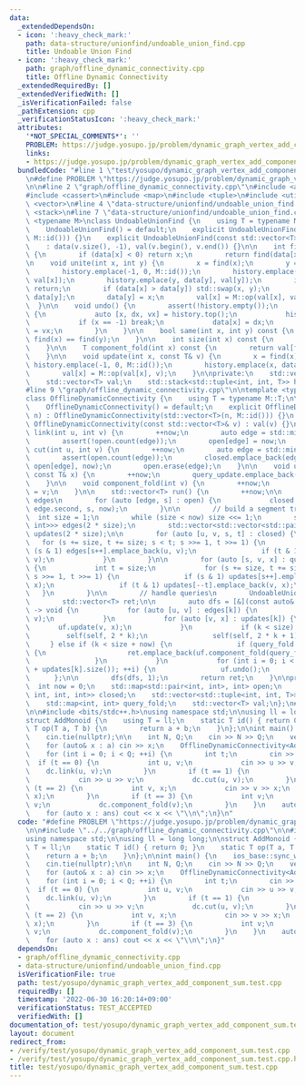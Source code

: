 ```yaml
---
data:
  _extendedDependsOn:
  - icon: ':heavy_check_mark:'
    path: data-structure/unionfind/undoable_union_find.cpp
    title: Undoable Union Find
  - icon: ':heavy_check_mark:'
    path: graph/offline_dynamic_connectivity.cpp
    title: Offline Dynamic Connectivity
  _extendedRequiredBy: []
  _extendedVerifiedWith: []
  _isVerificationFailed: false
  _pathExtension: cpp
  _verificationStatusIcon: ':heavy_check_mark:'
  attributes:
    '*NOT_SPECIAL_COMMENTS*': ''
    PROBLEM: https://judge.yosupo.jp/problem/dynamic_graph_vertex_add_component_sum
    links:
    - https://judge.yosupo.jp/problem/dynamic_graph_vertex_add_component_sum
  bundledCode: "#line 1 \"test/yosupo/dynamic_graph_vertex_add_component_sum.test.cpp\"\
    \n#define PROBLEM \"https://judge.yosupo.jp/problem/dynamic_graph_vertex_add_component_sum\"\
    \n\n#line 2 \"graph/offline_dynamic_connectivity.cpp\"\n#include <algorithm>\n\
    #include <cassert>\n#include <map>\n#include <tuple>\n#include <utility>\n#include\
    \ <vector>\n#line 4 \"data-structure/unionfind/undoable_union_find.cpp\"\n#include\
    \ <stack>\n#line 7 \"data-structure/unionfind/undoable_union_find.cpp\"\n\ntemplate\
    \ <typename M>\nclass UndoableUnionFind {\n    using T = typename M::T;\n\npublic:\n\
    \    UndoableUnionFind() = default;\n    explicit UndoableUnionFind(int n) : UndoableUnionFind(std::vector<T>(n,\
    \ M::id())) {}\n    explicit UndoableUnionFind(const std::vector<T>& v)\n    \
    \    : data(v.size(), -1), val(v.begin(), v.end()) {}\n\n    int find(int x) const\
    \ {\n        if (data[x] < 0) return x;\n        return find(data[x]);\n    }\n\
    \n    void unite(int x, int y) {\n        x = find(x);\n        y = find(y);\n\
    \        history.emplace(-1, 0, M::id());\n        history.emplace(x, data[x],\
    \ val[x]);\n        history.emplace(y, data[y], val[y]);\n        if (x == y)\
    \ return;\n        if (data[x] > data[y]) std::swap(x, y);\n        data[x] +=\
    \ data[y];\n        data[y] = x;\n        val[x] = M::op(val[x], val[y]);\n  \
    \  }\n\n    void undo() {\n        assert(!history.empty());\n        while (true)\
    \ {\n            auto [x, dx, vx] = history.top();\n            history.pop();\n\
    \            if (x == -1) break;\n            data[x] = dx;\n            val[x]\
    \ = vx;\n        }\n    }\n\n    bool same(int x, int y) const {\n        return\
    \ find(x) == find(y);\n    }\n\n    int size(int x) const {\n        return -data[find(x)];\n\
    \    }\n\n    T component_fold(int x) const {\n        return val[find(x)];\n\
    \    }\n\n    void update(int x, const T& v) {\n        x = find(x);\n       \
    \ history.emplace(-1, 0, M::id());\n        history.emplace(x, data[x], val[x]);\n\
    \        val[x] = M::op(val[x], v);\n    }\n\nprivate:\n    std::vector<int> data;\n\
    \    std::vector<T> val;\n    std::stack<std::tuple<int, int, T>> history;\n};\n\
    #line 9 \"graph/offline_dynamic_connectivity.cpp\"\n\ntemplate <typename M>\n\
    class OfflineDynamicConnectivity {\n    using T = typename M::T;\n\npublic:\n\
    \    OfflineDynamicConnectivity() = default;\n    explicit OfflineDynamicConnectivity(int\
    \ n) : OfflineDynamicConnectivity(std::vector<T>(n, M::id())) {}\n    explicit\
    \ OfflineDynamicConnectivity(const std::vector<T>& v) : val(v) {}\n\n    void\
    \ link(int u, int v) {\n        ++now;\n        auto edge = std::minmax(u, v);\n\
    \        assert(!open.count(edge));\n        open[edge] = now;\n    }\n\n    void\
    \ cut(int u, int v) {\n        ++now;\n        auto edge = std::minmax(u, v);\n\
    \        assert(open.count(edge));\n        closed.emplace_back(edge.first, edge.second,\
    \ open[edge], now);\n        open.erase(edge);\n    }\n\n    void update(int v,\
    \ const T& x) {\n        ++now;\n        query_update.emplace_back(now, v, x);\n\
    \    }\n\n    void component_fold(int v) {\n        ++now;\n        query_fold[now]\
    \ = v;\n    }\n\n    std::vector<T> run() {\n        ++now;\n\n        // cut\
    \ edges\n        for (auto [edge, s] : open) {\n            closed.emplace_back(edge.first,\
    \ edge.second, s, now);\n        }\n\n        // build a segment tree\n      \
    \  int size = 1;\n        while (size < now) size <<= 1;\n        std::vector<std::vector<std::pair<int,\
    \ int>>> edges(2 * size);\n        std::vector<std::vector<std::pair<int, T>>>\
    \ updates(2 * size);\n\n        for (auto [u, v, s, t] : closed) {\n         \
    \   for (s += size, t += size; s < t; s >>= 1, t >>= 1) {\n                if\
    \ (s & 1) edges[s++].emplace_back(u, v);\n                if (t & 1) edges[--t].emplace_back(u,\
    \ v);\n            }\n        }\n\n        for (auto [s, v, x] : query_update)\
    \ {\n            int t = size;\n            for (s += size, t += size; s < t;\
    \ s >>= 1, t >>= 1) {\n                if (s & 1) updates[s++].emplace_back(v,\
    \ x);\n                if (t & 1) updates[--t].emplace_back(v, x);\n         \
    \   }\n        }\n\n        // handle queries\n        UndoableUnionFind<M> uf(val);\n\
    \        std::vector<T> ret;\n\n        auto dfs = [&](const auto& self, int k)\
    \ -> void {\n            for (auto [u, v] : edges[k]) {\n                uf.unite(u,\
    \ v);\n            }\n            for (auto [v, x] : updates[k]) {\n         \
    \       uf.update(v, x);\n            }\n            if (k < size) {\n       \
    \         self(self, 2 * k);\n                self(self, 2 * k + 1);\n       \
    \     } else if (k < size + now) {\n                if (query_fold.count(k - size))\
    \ {\n                    ret.emplace_back(uf.component_fold(query_fold[k - size]));\n\
    \                }\n            }\n            for (int i = 0; i < (int) (edges[k].size()\
    \ + updates[k].size()); ++i) {\n                uf.undo();\n            }\n  \
    \      };\n\n        dfs(dfs, 1);\n        return ret;\n    }\n\nprivate:\n  \
    \  int now = 0;\n    std::map<std::pair<int, int>, int> open;\n    std::vector<std::tuple<int,\
    \ int, int, int>> closed;\n    std::vector<std::tuple<int, int, T>> query_update;\n\
    \    std::map<int, int> query_fold;\n    std::vector<T> val;\n};\n#line 4 \"test/yosupo/dynamic_graph_vertex_add_component_sum.test.cpp\"\
    \n\n#include <bits/stdc++.h>\nusing namespace std;\n\nusing ll = long long;\n\n\
    struct AddMonoid {\n    using T = ll;\n    static T id() { return 0; }\n    static\
    \ T op(T a, T b) {\n        return a + b;\n    }\n};\n\nint main() {\n    ios_base::sync_with_stdio(false);\n\
    \    cin.tie(nullptr);\n\n    int N, Q;\n    cin >> N >> Q;\n    vector<ll> a(N);\n\
    \    for (auto& x : a) cin >> x;\n    OfflineDynamicConnectivity<AddMonoid> dc(a);\n\
    \    for (int i = 0; i < Q; ++i) {\n        int t;\n        cin >> t;\n      \
    \  if (t == 0) {\n            int u, v;\n            cin >> u >> v;\n        \
    \    dc.link(u, v);\n        }\n        if (t == 1) {\n            int u, v;\n\
    \            cin >> u >> v;\n            dc.cut(u, v);\n        }\n        if\
    \ (t == 2) {\n            int v, x;\n            cin >> v >> x;\n            dc.update(v,\
    \ x);\n        }\n        if (t == 3) {\n            int v;\n            cin >>\
    \ v;\n            dc.component_fold(v);\n        }\n    }\n    auto ans = dc.run();\n\
    \    for (auto x : ans) cout << x << \"\\n\";\n}\n"
  code: "#define PROBLEM \"https://judge.yosupo.jp/problem/dynamic_graph_vertex_add_component_sum\"\
    \n\n#include \"../../graph/offline_dynamic_connectivity.cpp\"\n\n#include <bits/stdc++.h>\n\
    using namespace std;\n\nusing ll = long long;\n\nstruct AddMonoid {\n    using\
    \ T = ll;\n    static T id() { return 0; }\n    static T op(T a, T b) {\n    \
    \    return a + b;\n    }\n};\n\nint main() {\n    ios_base::sync_with_stdio(false);\n\
    \    cin.tie(nullptr);\n\n    int N, Q;\n    cin >> N >> Q;\n    vector<ll> a(N);\n\
    \    for (auto& x : a) cin >> x;\n    OfflineDynamicConnectivity<AddMonoid> dc(a);\n\
    \    for (int i = 0; i < Q; ++i) {\n        int t;\n        cin >> t;\n      \
    \  if (t == 0) {\n            int u, v;\n            cin >> u >> v;\n        \
    \    dc.link(u, v);\n        }\n        if (t == 1) {\n            int u, v;\n\
    \            cin >> u >> v;\n            dc.cut(u, v);\n        }\n        if\
    \ (t == 2) {\n            int v, x;\n            cin >> v >> x;\n            dc.update(v,\
    \ x);\n        }\n        if (t == 3) {\n            int v;\n            cin >>\
    \ v;\n            dc.component_fold(v);\n        }\n    }\n    auto ans = dc.run();\n\
    \    for (auto x : ans) cout << x << \"\\n\";\n}"
  dependsOn:
  - graph/offline_dynamic_connectivity.cpp
  - data-structure/unionfind/undoable_union_find.cpp
  isVerificationFile: true
  path: test/yosupo/dynamic_graph_vertex_add_component_sum.test.cpp
  requiredBy: []
  timestamp: '2022-06-30 16:20:14+09:00'
  verificationStatus: TEST_ACCEPTED
  verifiedWith: []
documentation_of: test/yosupo/dynamic_graph_vertex_add_component_sum.test.cpp
layout: document
redirect_from:
- /verify/test/yosupo/dynamic_graph_vertex_add_component_sum.test.cpp
- /verify/test/yosupo/dynamic_graph_vertex_add_component_sum.test.cpp.html
title: test/yosupo/dynamic_graph_vertex_add_component_sum.test.cpp
---
```

